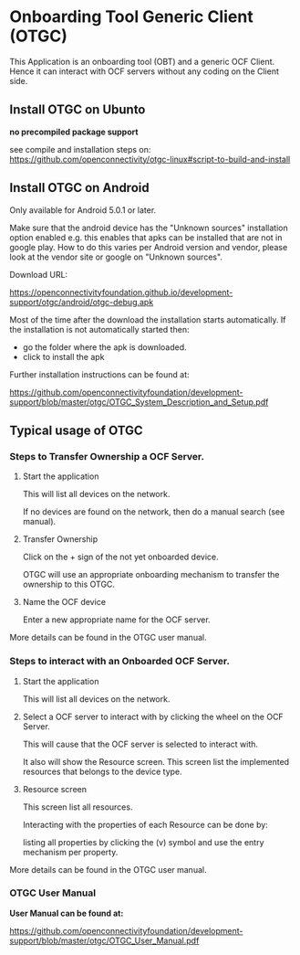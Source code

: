 # Onboarding Tool Generic Client (OTGC)

This Application is an onboarding tool (OBT) and a generic OCF Client.
Hence it can interact with OCF servers without any coding on the Client side.

## Install OTGC on Ubunto

__no precompiled package support__

see compile and installation steps on:
https://github.com/openconnectivity/otgc-linux#script-to-build-and-install


## Install OTGC on Android

Only available for Android 5.0.1 or later.

Make sure that the android device has the "Unknown sources" installation option enabled
e.g. this enables that apks can be installed that are not in google play. 
How to do this varies per Android version and vendor, please look at the vendor site or google on "Unknown sources".

Download URL:

https://openconnectivityfoundation.github.io/development-support/otgc/android/otgc-debug.apk

Most of the time after the download the installation starts automatically.
If the installation is not automatically started then:
- go the folder where the apk is downloaded.
- click to install the apk

Further installation instructions can be found at:

https://github.com/openconnectivityfoundation/development-support/blob/master/otgc/OTGC_System_Description_and_Setup.pdf



## Typical usage of OTGC

### Steps to Transfer Ownership a OCF Server.

1) Start the application
    
    This will list all devices on the network. 
    
    If no devices are found on the network, then do a manual search (see manual).
    
2) Transfer Ownership

   Click on the + sign of the not yet onboarded device.
   
   OTGC will use an appropriate onboarding mechanism to transfer the ownership to this OTGC.

3) Name the OCF device

   Enter a new appropriate name for the OCF server.

More details can be found in the OTGC user manual.

### Steps to interact with an Onboarded OCF Server.

1) Start the application
    
    This will list all devices on the network. 

2) Select a OCF server to interact with by clicking the wheel on the OCF Server.

   This will cause that the OCF server is selected to interact with.
   
   It also will show the Resource screen.
   This screen list the implemented resources that belongs to the device type.
   
3) Resource screen
   
   This screen list all resources.
   
   Interacting with the properties of each Resource can be done by:
   
   listing all properties by clicking the (v) symbol and use the entry mechanism per property.
   
   
More details can be found in the OTGC user manual.

### OTGC User Manual 
**User Manual can be found at:**

https://github.com/openconnectivityfoundation/development-support/blob/master/otgc/OTGC_User_Manual.pdf




